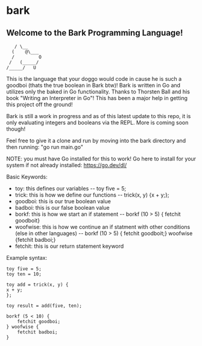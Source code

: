 # bark
## Welcome to the Bark Programming Language!
```
   / \__
  (    @\___
  /         O
 /   (_____/
/_____/   U
```
This is the language that your doggo would code in cause he is such a goodboi (thats the true boolean in Bark btw)! Bark is written in Go and utilizes only the baked in Go functionality. Thanks to Thorsten Ball and his book "Writing an Interpreter in Go"! This has been a major help in getting this project off the ground!

Bark is still a work in progress and as of this latest update to this repo, it is only evaluating integers and booleans via the REPL. More is coming soon though!

Feel free to give it a clone and run by moving into the bark directory and then running: "go run main.go"

NOTE: you must have Go installed for this to work! Go here to install for your system if not already installed: https://go.dev/dl/

Basic Keywords:
 - toy: this defines our variables -- toy five = 5;
- trick: this is how we define our functions -- trick(x, y) {x + y;};
- goodboi: this is our true boolean value
- badboi: this is our false boolean value
- borkf: this is how we start an if statement -- borkf (10 > 5) { fetchit goodboit}
- woofwise: this is how we continue an if statment with other conditions (else in other languages) -- borkf (10 > 5) { fetchit goodboit;} woofwise {fetchit badboi;}
- fetchit: this is our return statement keyword


Example syntax:

    toy five = 5;
	toy ten = 10;

	toy add = trick(x, y) {
	x + y;
	};

	toy result = add(five, ten);

	borkf (5 < 10) {
		fetchit goodboi;
	} woofwise {
		fetchit badboi;
	}
